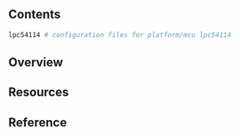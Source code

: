 ## Contents

```sh
lpc54114 # configuration files for platform/mcu lpc54114
```

## Overview

## Resources

## Reference